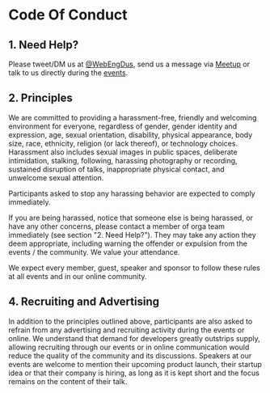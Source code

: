 # Code Of Conduct

## 1. Need Help?

Please tweet/DM us at [@WebEngDus](https://twitter.com/WebEngDus), send us a message via [Meetup](https://www.meetup.com/Web-Engineering-Duesseldorf/)  or talk to us directly during the [events](https://www.meetup.com/Web-Engineering-Duesseldorf/).

## 2. Principles

We are committed to providing a harassment-free, friendly and welcoming environment for everyone, regardless of gender, gender identity and expression, age, sexual orientation, disability, physical appearance, body size, race, ethnicity, religion (or lack thereof), or technology choices. Harassment also includes sexual images in public spaces, deliberate intimidation, stalking, following, harassing photography or recording, sustained disruption of talks, inappropriate physical contact, and unwelcome sexual attention.

Participants asked to stop any harassing behavior are expected to comply immediately.

If you are being harassed, notice that someone else is being harassed, or have any other concerns, please contact a member of orga team immediately (see section "2. Need Help?"). They may take any action they deem appropriate, including warning the offender or expulsion from the events / the community. We value your attendance.

We expect every member, guest, speaker and sponsor to follow these rules at all events and in our online community.

## 4. Recruiting and Advertising

In addition to the principles outlined above, participants are also asked to refrain from any advertising and recruiting activity during the events or online.
We understand that demand for developers greatly outstrips supply, allowing recruiting through our events or in online communication would reduce the quality of the community and its discussions.
Speakers at our events are welcome to mention their upcoming product launch, their startup idea or that their company is hiring, as long as it is kept short and the focus remains on the content of their talk.